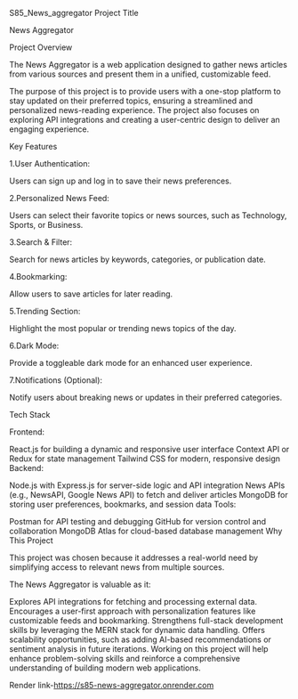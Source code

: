 S85_News_aggregator
Project Title

News Aggregator

Project Overview

The News Aggregator is a web application designed to gather news articles from various sources and present them in a unified, customizable feed.

The purpose of this project is to provide users with a one-stop platform to stay updated on their preferred topics, ensuring a streamlined and personalized news-reading experience. The project also focuses on exploring API integrations and creating a user-centric design to deliver an engaging experience.

Key Features

1.User Authentication:

Users can sign up and log in to save their news preferences.

2.Personalized News Feed:

Users can select their favorite topics or news sources, such as Technology, Sports, or Business.

3.Search & Filter:

Search for news articles by keywords, categories, or publication date.

4.Bookmarking:

Allow users to save articles for later reading.

5.Trending Section:

Highlight the most popular or trending news topics of the day.

6.Dark Mode:

Provide a toggleable dark mode for an enhanced user experience.

7.Notifications (Optional):

Notify users about breaking news or updates in their preferred categories.

Tech Stack

Frontend:

React.js for building a dynamic and responsive user interface Context API or Redux for state management Tailwind CSS for modern, responsive design Backend:

Node.js with Express.js for server-side logic and API integration News APIs (e.g., NewsAPI, Google News API) to fetch and deliver articles MongoDB for storing user preferences, bookmarks, and session data Tools:

Postman for API testing and debugging GitHub for version control and collaboration MongoDB Atlas for cloud-based database management Why This Project

This project was chosen because it addresses a real-world need by simplifying access to relevant news from multiple sources.

The News Aggregator is valuable as it:

Explores API integrations for fetching and processing external data. Encourages a user-first approach with personalization features like customizable feeds and bookmarking. Strengthens full-stack development skills by leveraging the MERN stack for dynamic data handling. Offers scalability opportunities, such as adding AI-based recommendations or sentiment analysis in future iterations. Working on this project will help enhance problem-solving skills and reinforce a comprehensive understanding of building modern web applications.

Render link-https://s85-news-aggregator.onrender.com
